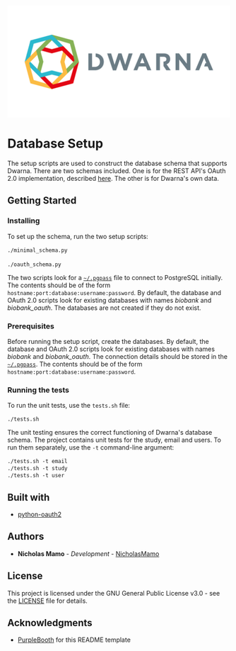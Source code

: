 ![](https://github.com/NicholasMamo/dwarna/raw/master/assets/logo.png "Dwarna Logo")

# Database Setup

The setup scripts are used to construct the database schema that supports Dwarna.
There are two schemas included.
One is for the REST API's OAuth 2.0 implementation, described [here](https://github.com/wndhydrnt/python-oauth2).
The other is for Dwarna's own data.

## Getting Started

### Installing

To set up the schema, run the two setup scripts:

	./minimal_schema.py

	./oauth_schema.py

The two scripts look for a [`~/.pgpass`](https://www.postgresql.org/docs/current/libpq-pgpass.html) file to connect to PostgreSQL initially.
The contents should be of the form `hostname:port:database:username:password`.
By default, the database and OAuth 2.0 scripts look for existing databases with names _biobank_ and _biobank_oauth_.
The databases are not created if they do not exist.

### Prerequisites

Before running the setup script, create the databases.
By default, the database and OAuth 2.0 scripts look for existing databases with names _biobank_ and _biobank_oauth_.
The connection details should be stored in the [`~/.pgpass`](https://www.postgresql.org/docs/current/libpq-pgpass.html).
The contents should be of the form `hostname:port:database:username:password`.

### Running the tests

To run the unit tests, use the `tests.sh` file:

	./tests.sh

The unit testing ensures the correct functioning of Dwarna's database schema.
The project contains unit tests for the study, email and users.
To run them separately, use the `-t` command-line argument:

    ./tests.sh -t email
	./tests.sh -t study
    ./tests.sh -t user

## Built with

* [python-oauth2](https://github.com/wndhydrnt/python-oauth2)

## Authors

* **Nicholas Mamo** - *Development* - [NicholasMamo](https://github.com/NicholasMamo)

## License

This project is licensed under the GNU General Public License v3.0 - see the [LICENSE](LICENSE) file for details.

## Acknowledgments

* [PurpleBooth](https://gist.github.com/PurpleBooth/109311bb0361f32d87a2) for this README template
